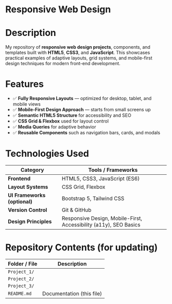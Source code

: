 # Responsive Web Design

# Description
My repository of **responsive web design projects**, components, and templates built with **HTML5**, **CSS3**, and **JavaScript**. This showcases practical examples of adaptive layouts, grid systems, and mobile-first design techniques for modern front-end development.

# Features
   - ✅ **Fully Responsive Layouts** — optimized for desktop, tablet, and mobile views  
   - ✅ **Mobile-First Design Approach** — starts from small screens up  
   - ✅ **Semantic HTML5 Structure** for accessibility and SEO  
   - ✅ **CSS Grid & Flexbox** used for layout control  
   - ✅ **Media Queries** for adaptive behavior  
   - ✅ **Reusable Components** such as navigation bars, cards, and modals

# Technologies Used
   | Category                     | Tools / Frameworks |
   |------------------------------|-------------------------------|
   | **Frontend**                 | HTML5, CSS3, JavaScript (ES6) |
   | **Layout Systems**           | CSS Grid, Flexbox             |
   | **UI Frameworks (optional)** | Bootstrap 5, Tailwind CSS     |
   | **Version Control**          | Git & GitHub                  |
   | **Design Principles**        | Responsive Design, Mobile-First, Accessibility (a11y), SEO Basics |

# Repository Contents (for updating)
| Folder / File  | Description                                                       |
|----------------|-------------------------------------------------------------------|
| `Project_1/`   |                                                                   |
| `Project_2/`   |                                                                   |
| `Project_3/`   |                                                                   |
| `README.md`    | Documentation (this file)                                         |

